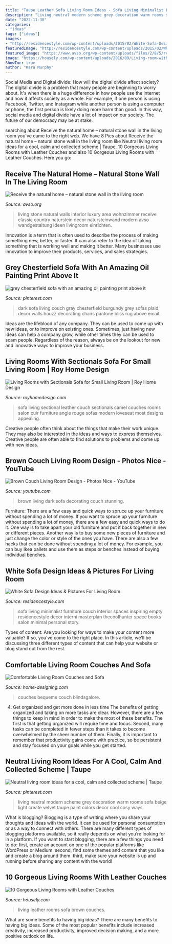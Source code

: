 ```yaml
---
title: "Taupe Leather Sofa Living Room Ideas - Sofa Living Minimalist Furniture Couch Interior Spaces Inspiring Empty Residencestyle Decor Interni Masterplan Thecoolhunter Space Books Salon Minimal Personal Story"
description: "Living neutral modern scheme grey decoration warm rooms sofa beige light create velvet taupe paint colors decor cool cosy ways"
date: "2022-11-30"
categories:
- "ideas"
tags: ["ideas"]
images:
- "http://residencestyle.com/wp-content/uploads/2015/02/White-Sofa-Design.jpg"
featuredImage: "http://residencestyle.com/wp-content/uploads/2015/02/White-Sofa-Design.jpg"
featured_image: "https://www.avso.org/wp-content/uploads/files/2/8/5/receive-the-natural-home-natural-stone-wall-in-the-living-room-4-285.jpg"
image: "https://housely.com/wp-content/uploads/2016/09/Living-room-with-brown-leather-sofa.jpg"
ShowToc: true
author: "Kara Murphy"
---
```



Social Media and Digital divide: How will the digital divide affect society?
The digital divide is a problem that many people are beginning to worry about. It's when there is a huge difference in how people use the internet and how it affects society as a whole. For example, if one person is using Facebook, Twitter, and Instagram while another person is using a computer or phone, the first person is likely doing more harm than good. In this way, social media and digital divide have a lot of impact on our society. The future of our democracy may be at stake.

	

		
searching about Receive the natural home – natural stone wall in the living room you've came to the right web. We have 8 Pics about Receive the natural home – natural stone wall in the living room like Neutral living room ideas for a cool, calm and collected scheme | Taupe, 10 Gorgeous Living Rooms with Leather Couches and also 10 Gorgeous Living Rooms with Leather Couches. Here you go:
		
    
## Receive The Natural Home – Natural Stone Wall In The Living Room

<img loading=lazy src="https://www.avso.org/wp-content/uploads/files/2/8/5/receive-the-natural-home-natural-stone-wall-in-the-living-room-4-285.jpg" onerror="this.onerror=null;this.src='https://tse3.mm.bing.net/th?id=OIP.pfWyw2J3IlBrV6C-OzyjmAHaLE&amp;pid=15.1';" alt="Receive the natural home – natural stone wall in the living room">

_Source: avso.org_

>living stone natural walls interior luxury area wohnzimmer receive classic country naturstein decor natursteinwand modern avso wandgestaltung ideen livingroom einrichten. 

	

Innovation is a term that is often used to describe the process of making something new, better, or faster. It can also refer to the idea of taking something that is working well and making it better. Many businesses use innovation to improve their products, services, and sales strategies.

    
## Grey Chesterfield Sofa With An Amazing Oil Painting Print Above It

<img loading=lazy src="https://i.pinimg.com/736x/d1/98/12/d19812b312bce14b5709a3290551d8f2--chesterfield-living-room-chesterfield-sofas.jpg" onerror="this.onerror=null;this.src='https://tse1.mm.bing.net/th?id=OIP.ra3Fx4Eh0lFTxvKBoW3pdQHaJC&amp;pid=15.1';" alt="grey chesterfield sofa with an amazing oil painting print above it">

_Source: pinterest.com_

>dark sofa living couch gray chesterfield burgundy grey sofas plaid decor walls houzz decorating chairs pantone bliss rug above email. 

	

Ideas are the lifeblood of any company. They can be used to come up with new ideas, or to improve on existing ones. Sometimes, just having new ideas can help a company grow, while other times they can be used to scam people. Regardless of the reason, always be on the lookout for new and innovative ways to improve your business.

    
## Living Rooms With Sectionals Sofa For Small Living Room | Roy Home Design

<img loading=lazy src="http://www.royhomedesign.com/wp-content/uploads/2017/05/modern-living-rooms-red-leather-sectionals-couch-with-loveseat-design.jpg" onerror="this.onerror=null;this.src='https://tse3.mm.bing.net/th?id=OIP.lApQ3EFAb40s10-lE2WbIgHaF-&amp;pid=15.1';" alt="Living Rooms with Sectionals Sofa for Small Living Room | Roy Home Design">

_Source: royhomedesign.com_

>sofa living sectional leather couch sectionals camel couches rooms salon cuir furniture angle rouge sofas modern loveseat most designs appealing. 

	

Creative people often think about the things that make their work unique. They may also be interested in the ideas and ways to express themselves. Creative people are often able to find solutions to problems and come up with new ideas.

    
## Brown Couch Living Room Design - Photos Nice - YouTube

<img loading=lazy src="https://i.ytimg.com/vi/PKreFzHFwbs/maxresdefault.jpg" onerror="this.onerror=null;this.src='https://tse4.mm.bing.net/th?id=OIP.y9UAQ9KcjoQJXfS3S19KAQHaEK&amp;pid=15.1';" alt="Brown Couch Living Room Design - Photos Nice - YouTube">

_Source: youtube.com_

>brown living dark sofa decorating couch stunning. 

	

Furniture: There are a few easy and quick ways to spruce up your furniture without spending a lot of money.
If you want to spruce up your furniture without spending a lot of money, there are a few easy and quick ways to do it. One way is to take apart your old furniture and put it back together in new or different pieces. Another way is to buy some new pieces of furniture and just change the color or style of the ones you have. There are also a few hacks that can be done without spending a lot of money. For example, you can buy Ikea pallets and use them as steps or benches instead of buying individual benches.

    
## White Sofa Design Ideas &amp; Pictures For Living Room

<img loading=lazy src="http://residencestyle.com/wp-content/uploads/2015/02/White-Sofa-Design.jpg" onerror="this.onerror=null;this.src='https://tse3.mm.bing.net/th?id=OIP.1vYtJStouc2lBWtznA_JnQHaKC&amp;pid=15.1';" alt="White Sofa Design Ideas &amp; Pictures For Living Room">

_Source: residencestyle.com_

>sofa living minimalist furniture couch interior spaces inspiring empty residencestyle decor interni masterplan thecoolhunter space books salon minimal personal story. 

	

Types of content:
Are you looking for ways to make your content more valuable? If so, you've come to the right place. In this article, we'll be discussing three different types of content that can help your website or blog stand out from the rest.

    
## Comfortable Living Room Couches And Sofa

<img loading=lazy src="http://cdn.home-designing.com/wp-content/uploads/2009/01/img66l.jpg" onerror="this.onerror=null;this.src='https://tse3.mm.bing.net/th?id=OIP.VXYUX-tIOmXzTvfSA7yS3wHaGq&amp;pid=15.1';" alt="Comfortable Living Room Couches and Sofa">

_Source: home-designing.com_

>couches bequeme couch blindsgalore. 

	

4) Get organized and get more done in less time
The benefits of getting organized and taking on more tasks are clear. However, there are a few things to keep in mind in order to make the most of these benefits. The first is that getting organized will require time and focus. Second, many tasks can be completed in fewer steps than it takes to become overwhelmed by the sheer number of them. Finally, it is important to remember that productivity gains come with practice, so be persistent and stay focused on your goals while you get started.

    
## Neutral Living Room Ideas For A Cool, Calm And Collected Scheme | Taupe

<img loading=lazy src="https://i.pinimg.com/736x/19/30/4b/19304b0939c8b36338b003db7c20f428.jpg" onerror="this.onerror=null;this.src='https://tse2.mm.bing.net/th?id=OIP.LRHwNeIPj59fFQdELMA58gHaHa&amp;pid=15.1';" alt="Neutral living room ideas for a cool, calm and collected scheme | Taupe">

_Source: pinterest.com_

>living neutral modern scheme grey decoration warm rooms sofa beige light create velvet taupe paint colors decor cool cosy ways. 

	

What is blogging?
Blogging is a type of writing where you share your thoughts and ideas with the world. It can be used for personal consumption or as a way to connect with others. There are many different types of blogging platforms available, so it really depends on what you’re looking for in a platform. If you want to start blogging, there are a few things you need to do: first, create an account on one of the popular platforms like WordPress or Medium. second, find some themes and content that you like and create a blog around them. third, make sure your website is up and running before sharing any content with the world!

    
## 10 Gorgeous Living Rooms With Leather Couches

<img loading=lazy src="https://housely.com/wp-content/uploads/2016/09/Living-room-with-brown-leather-sofa.jpg" onerror="this.onerror=null;this.src='https://tse2.mm.bing.net/th?id=OIP.na_DTc0mPVXQuVkzL1pudgHaFQ&amp;pid=15.1';" alt="10 Gorgeous Living Rooms with Leather Couches">

_Source: housely.com_

>living leather rooms sofa brown couches. 

	

What are some benefits to having big ideas?
There are many benefits to having big ideas. Some of the most popular benefits include increased creativity, increased productivity, improved decision making, and a more positive outlook on life.

